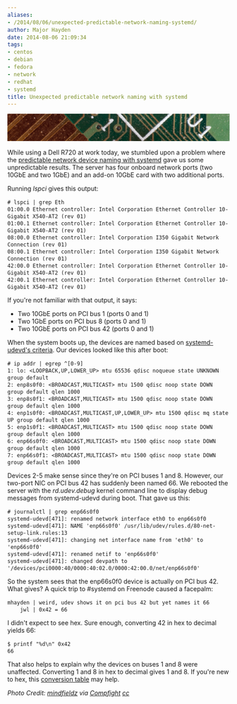 ```yaml
---
aliases:
- /2014/08/06/unexpected-predictable-network-naming-systemd/
author: Major Hayden
date: 2014-08-06 21:09:34
tags:
- centos
- debian
- fedora
- network
- redhat
- systemd
title: Unexpected predictable network naming with systemd
---
```


![1]

While using a Dell R720 at work today, we stumbled upon a problem where the [predictable network device naming with systemd][2] gave us some unpredictable results. The server has four onboard network ports (two 10GbE and two 1GbE) and an add-on 10GbE card with two additional ports.

Running _lspci_ gives this output:

```
# lspci | grep Eth
01:00.0 Ethernet controller: Intel Corporation Ethernet Controller 10-Gigabit X540-AT2 (rev 01)
01:00.1 Ethernet controller: Intel Corporation Ethernet Controller 10-Gigabit X540-AT2 (rev 01)
08:00.0 Ethernet controller: Intel Corporation I350 Gigabit Network Connection (rev 01)
08:00.1 Ethernet controller: Intel Corporation I350 Gigabit Network Connection (rev 01)
42:00.0 Ethernet controller: Intel Corporation Ethernet Controller 10-Gigabit X540-AT2 (rev 01)
42:00.1 Ethernet controller: Intel Corporation Ethernet Controller 10-Gigabit X540-AT2 (rev 01)
```


If you're not familiar with that output, it says:

* Two 10GbE ports on PCI bus 1 (ports 0 and 1)
* Two 1GbE ports on PCI bus 8 (ports 0 and 1)
* Two 10GbE ports on PCI bus 42 (ports 0 and 1)

When the system boots up, the devices are named based on [systemd-udevd's criteria][3]. Our devices looked like this after boot:

```
# ip addr | egrep ^[0-9]
1: lo: <LOOPBACK,UP,LOWER_UP> mtu 65536 qdisc noqueue state UNKNOWN group default
2: enp8s0f0: <BROADCAST,MULTICAST> mtu 1500 qdisc noop state DOWN group default qlen 1000
3: enp8s0f1: <BROADCAST,MULTICAST> mtu 1500 qdisc noop state DOWN group default qlen 1000
4: enp1s0f0: <BROADCAST,MULTICAST,UP,LOWER_UP> mtu 1500 qdisc mq state UP group default qlen 1000
5: enp1s0f1: <BROADCAST,MULTICAST> mtu 1500 qdisc noop state DOWN group default qlen 1000
6: enp66s0f0: <BROADCAST,MULTICAST> mtu 1500 qdisc noop state DOWN group default qlen 1000
7: enp66s0f1: <BROADCAST,MULTICAST> mtu 1500 qdisc noop state DOWN group default qlen 1000
```


Devices 2-5 make sense since they're on PCI buses 1 and 8. However, our two-port NIC on PCI bus 42 has suddenly been named 66. We rebooted the server with the _rd.udev.debug_ kernel command line to display debug messages from systemd-udevd during boot. That gave us this:

```
# journalctl | grep enp66s0f0
systemd-udevd[471]: renamed network interface eth0 to enp66s0f0
systemd-udevd[471]: NAME 'enp66s0f0' /usr/lib/udev/rules.d/80-net-setup-link.rules:13
systemd-udevd[471]: changing net interface name from 'eth0' to 'enp66s0f0'
systemd-udevd[471]: renamed netif to 'enp66s0f0'
systemd-udevd[471]: changed devpath to '/devices/pci0000:40/0000:40:02.0/0000:42:00.0/net/enp66s0f0'
```


So the system sees that the enp66s0f0 device is actually on PCI bus 42. What gives? A quick trip to #systemd on Freenode caused a facepalm:

```
mhayden | weird, udev shows it on pci bus 42 but yet names it 66
    jwl | 0x42 = 66
```


I didn't expect to see hex. Sure enough, converting 42 in hex to decimal yields 66:

```
$ printf "%d\n" 0x42
66
```


That also helps to explain why the devices on buses 1 and 8 were unaffected. Converting 1 and 8 in hex to decimal gives 1 and 8. If you're new to hex, this [conversion table][4] may help.

*Photo Credit: <a href="https://www.flickr.com/photos/90021863@N00/3240995967/">mindfieldz</a> via <a href="http://compfight.com">Compfight</a> <a href="https://creativecommons.org/licenses/by-nc-sa/2.0/">cc</a>*

 [1]: /wp-content/uploads/2014/08/3240995967_04d7888d5c_o-e1407359174321.jpg
 [2]: http://www.freedesktop.org/wiki/Software/systemd/PredictableNetworkInterfaceNames/
 [3]: http://cgit.freedesktop.org/systemd/systemd/tree/src/udev/udev-builtin-net_id.c#n35
 [4]: http://ascii.cl/conversion.htm